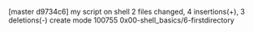 [master d9734c6] my script on shell
 2 files changed, 4 insertions(+), 3 deletions(-)
 create mode 100755 0x00-shell_basics/6-firstdirectory
